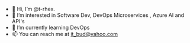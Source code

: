 - 👋 Hi, I’m @t-rhex.
- 👀 I’m interested in Software Dev, DevOps Microservices , Azure AI and API's
- 🌱 I’m currently learning DevOps
- 📫 You can reach me at it_bud@yahoo.com

<!---
it-bud/it-bud is a ✨ special ✨ repository because its `README.md` (this file) appears on your GitHub profile.
You can click the Preview link to take a look at your changes.
--->
